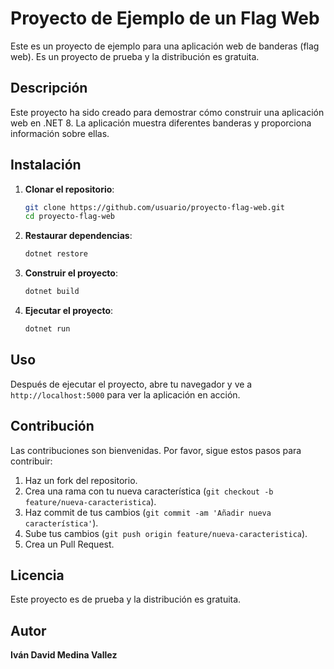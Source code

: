 
# Proyecto de Ejemplo de un Flag Web

Este es un proyecto de ejemplo para una aplicación web de banderas (flag web). Es un proyecto de prueba y la distribución es gratuita.

## Descripción

Este proyecto ha sido creado para demostrar cómo construir una aplicación web en .NET 8. La aplicación muestra diferentes banderas y proporciona información sobre ellas.

## Instalación

1. **Clonar el repositorio**:
   ```bash
   git clone https://github.com/usuario/proyecto-flag-web.git
   cd proyecto-flag-web
   ```

2. **Restaurar dependencias**:
   ```bash
   dotnet restore
   ```

3. **Construir el proyecto**:
   ```bash
   dotnet build
   ```

4. **Ejecutar el proyecto**:
   ```bash
   dotnet run
   ```

## Uso

Después de ejecutar el proyecto, abre tu navegador y ve a `http://localhost:5000` para ver la aplicación en acción.

## Contribución

Las contribuciones son bienvenidas. Por favor, sigue estos pasos para contribuir:

1. Haz un fork del repositorio.
2. Crea una rama con tu nueva característica (`git checkout -b feature/nueva-caracteristica`).
3. Haz commit de tus cambios (`git commit -am 'Añadir nueva característica'`).
4. Sube tus cambios (`git push origin feature/nueva-caracteristica`).
5. Crea un Pull Request.

## Licencia

Este proyecto es de prueba y la distribución es gratuita.

## Autor

**Iván David Medina Vallez**

